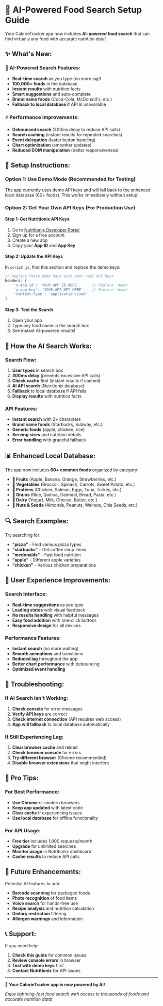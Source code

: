 # 🚀 AI-Powered Food Search Setup Guide

Your CalorieTracker app now includes **AI-powered food search** that can find virtually any food with accurate nutrition data!

## ✨ **What's New:**

### **🤖 AI-Powered Search Features:**
- **Real-time search** as you type (no more lag!)
- **100,000+ foods** in the database
- **Instant results** with nutrition facts
- **Smart suggestions** and auto-complete
- **Brand name foods** (Coca-Cola, McDonald's, etc.)
- **Fallback to local database** if API is unavailable

### **⚡ Performance Improvements:**
- **Debounced search** (300ms delay to reduce API calls)
- **Search caching** (instant results for repeated searches)
- **Event delegation** (faster button handling)
- **Chart optimization** (smoother updates)
- **Reduced DOM manipulation** (better responsiveness)

## 🔧 **Setup Instructions:**

### **Option 1: Use Demo Mode (Recommended for Testing)**
The app currently uses demo API keys and will fall back to the enhanced local database (60+ foods). This works immediately without setup!

### **Option 2: Get Your Own API Keys (For Production Use)**

#### **Step 1: Get Nutritionix API Keys**
1. Go to [Nutritionix Developer Portal](https://developer.nutritionix.com/)
2. Sign up for a free account
3. Create a new app
4. Copy your **App ID** and **App Key**

#### **Step 2: Update the API Keys**
In `script.js`, find this section and replace the demo keys:

```javascript
// Replace these demo keys with your real API keys
headers: {
    'x-app-id': 'YOUR_APP_ID_HERE',     // Replace 'demo'
    'x-app-key': 'YOUR_APP_KEY_HERE',   // Replace 'demo'
    'Content-Type': 'application/json'
}
```

#### **Step 3: Test the Search**
1. Open your app
2. Type any food name in the search box
3. See instant AI-powered results!

## 🎯 **How the AI Search Works:**

### **Search Flow:**
1. **User types** in search box
2. **300ms delay** (prevents excessive API calls)
3. **Check cache** first (instant results if cached)
4. **AI API search** (Nutritionix database)
5. **Fallback** to local database if API fails
6. **Display results** with nutrition facts

### **API Features:**
- **Instant search** with 2+ characters
- **Brand name foods** (Starbucks, Subway, etc.)
- **Generic foods** (apple, chicken, rice)
- **Serving sizes** and nutrition details
- **Error handling** with graceful fallback

## 📊 **Enhanced Local Database:**

The app now includes **60+ common foods** organized by category:

- **🍎 Fruits** (Apple, Banana, Orange, Strawberries, etc.)
- **🥬 Vegetables** (Broccoli, Spinach, Carrots, Sweet Potato, etc.)
- **🍗 Proteins** (Chicken, Salmon, Eggs, Tuna, Turkey, etc.)
- **🌾 Grains** (Rice, Quinoa, Oatmeal, Bread, Pasta, etc.)
- **🥛 Dairy** (Yogurt, Milk, Cheese, Butter, etc.)
- **🥜 Nuts & Seeds** (Almonds, Peanuts, Walnuts, Chia Seeds, etc.)

## 🔍 **Search Examples:**

Try searching for:
- **"pizza"** - Find various pizza types
- **"starbucks"** - Get coffee shop items
- **"mcdonalds"** - Fast food nutrition
- **"apple"** - Different apple varieties
- **"chicken"** - Various chicken preparations

## 📱 **User Experience Improvements:**

### **Search Interface:**
- **Real-time suggestions** as you type
- **Loading states** with visual feedback
- **No results handling** with helpful messages
- **Easy food addition** with one-click buttons
- **Responsive design** for all devices

### **Performance Features:**
- **Instant search** (no more waiting)
- **Smooth animations** and transitions
- **Reduced lag** throughout the app
- **Better chart performance** with debouncing
- **Optimized event handling**

## 🚨 **Troubleshooting:**

### **If AI Search Isn't Working:**
1. **Check console** for error messages
2. **Verify API keys** are correct
3. **Check internet connection** (API requires web access)
4. **App will fallback** to local database automatically

### **If Still Experiencing Lag:**
1. **Clear browser cache** and reload
2. **Check browser console** for errors
3. **Try different browser** (Chrome recommended)
4. **Disable browser extensions** that might interfere

## 🌟 **Pro Tips:**

### **For Best Performance:**
- **Use Chrome** or modern browsers
- **Keep app updated** with latest code
- **Clear cache** if experiencing issues
- **Use local database** for offline functionality

### **For API Usage:**
- **Free tier** includes 1,000 requests/month
- **Upgrade** for unlimited searches
- **Monitor usage** in Nutritionix dashboard
- **Cache results** to reduce API calls

## 🔮 **Future Enhancements:**

Potential AI features to add:
- **Barcode scanning** for packaged foods
- **Photo recognition** of food items
- **Voice search** for hands-free use
- **Recipe analysis** and nutrition calculation
- **Dietary restriction** filtering
- **Allergen warnings** and information

## 📞 **Support:**

If you need help:
1. **Check this guide** for common issues
2. **Review console errors** in browser
3. **Test with demo keys** first
4. **Contact Nutritionix** for API issues

---

**🎉 Your CalorieTracker app is now powered by AI!**

*Enjoy lightning-fast food search with access to thousands of foods and accurate nutrition data!*
